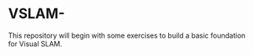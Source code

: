 # VSLAM-
This repository will begin with some exercises to build a basic foundation for Visual SLAM.
